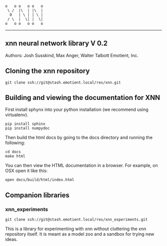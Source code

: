 
	o   o o   o o   o
	 \ /  |\  | |\  |
	  O   | \ | | \ |
	 / \  |  \| |  \|
	o   o o   o o   o

 --------------------------------
 xnn neural network library V 0.2
 --------------------------------

Authors:
Josh Susskind, Max Anger, Walter Talbott
Emotient, Inc.


## Cloning the xnn repository

```
git clone ssh://git@stash.emotient.local/res/xnn.git
```

## Building and viewing the documentation for XNN
First install sphynx into your python installation (we recommend using virtualenv).

```
pip install sphinx
pip install numpydoc
```

Then build the html docs by going to the docs directory and running the following:

```
cd docs
make html
```

You can then view the HTML documentation in a browser. For example, on OSX open it like this:

```
open docs/build/html/index.html
```


## Companion libraries

### xnn_experiments

```
git clone ssh://git@stash.emotient.local/res/xnn_experiments.git
```

This is a library for experimenting with xnn without cluttering the xnn repository itself.
It is meant as a model zoo and a sandbox for trying new ideas.
